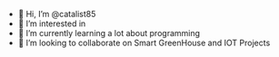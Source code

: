 - 👋 Hi, I’m @catalist85
- 👀 I’m interested in 
- 🌱 I’m currently learning a lot about programming 
- 💞️ I’m looking to collaborate on Smart GreenHouse and IOT Projects
